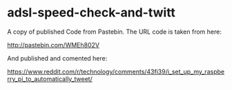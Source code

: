 # adsl-speed-check-and-twitt
A copy of published Code from Pastebin. The URL code is taken from here:

http://pastebin.com/WMEh802V

And published and comented here:

https://www.reddit.com/r/technology/comments/43fi39/i_set_up_my_raspberry_pi_to_automatically_tweet/
